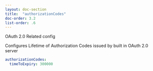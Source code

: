 ```yaml
---
layout: doc-section
title:  "authorizationCodes"
doc-order: 3.2
list-order: .6
---
```


OAuth 2.0 Related config

Configures Lifetime of Authorization Codes issued by built in OAuth 2.0 server
```yml
authorizationCodes:
  timeToExpiry: 300000
```